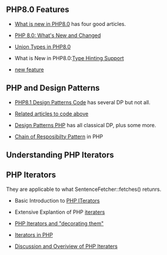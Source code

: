 ## PHP8.0 Features

- [What is new in PHP8.0](https://blog.nette.org/en/php-8-0-what-s-new-1-4) has four good articles.

- [PHP 8.0: What's New and Changed](https://php.watch/versions/8.0)

- [Union Types in PHP8.0](https://php.watch/versions/8.0/union-types)

- What is New in PHP8.0:[Type Hinting Support](https://www.phpclasses.org/blog/post/1047-php-8-type-hinting.html#th_what_is)

- [new feature](https://www.cloudways.com/blog/php-8/#nullsafe)


## PHP and Design Patterns

- [PHP8.1 Design Patterns Code](https://github.com/gabrielanhaia/php-design-patterns) has several DP but not all.

- [Related articles to code above](https://medium.com/@anhaia.gabriel)

- [Design Patterns PHP](https://designpatternsphp.readthedocs.io/en/latest/README.html) has all classical DP, plus some more.

- [Chain of Resposibilty Pattern](https://orangesoft.co/blog/chain-of-responsibility-design-pattern-in-php) in PHP

## Understanding PHP Iterators 

## PHP Iterators

They are applicable to what SentenceFetcher::fetches() retunrs.

- Basic Introduction to [PHP ITerators](https://www.w3schools.com/php/php_iterables.asp)

- Extensive Explantion of PHP [iteraters](https://webmobtuts.com/backend-development/php-iterators-part-1-traversable-iterable-iterator-and-iterator-aggregate/)

- [PHP Iterators and "decorating them"](http://piotrpasich.com/spl-iterators-against-the-performance/)

- [Iterators in PHP](https://www.sitepoint.com/using-spl-iterators-1/)

- [Discussion and Overiview of PHP Iteraters](https://startutorial.com/view/modern-php-developer-iterator)

